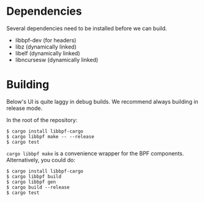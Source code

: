 # Dependencies

Several dependencies need to be installed before we can build.

* libbpf-dev (for headers)
* libz (dynamically linked)
* libelf (dynamically linked)
* libncursesw (dynamically linked)

# Building

Below's UI is quite laggy in debug builds. We recommend always building in
release mode.

In the root of the repository:

```shell
$ cargo install libbpf-cargo
$ cargo libbpf make -- --release
$ cargo test
```

`cargo libbpf make` is a convenience wrapper for the BPF components. Alternatively,
you could do:

```shell
$ cargo install libbpf-cargo
$ cargo libbpf build
$ cargo libbpf gen
$ cargo build --release
$ cargo test
```
